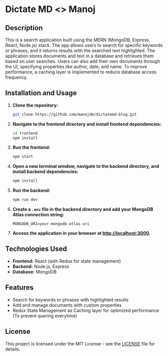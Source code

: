 # Dictate MD <> Manoj

## Description
This is a search application built using the MERN (MongoDB, Express, React, Node.js) stack. The app allows users to search for specific keywords or phrases, and it returns results with the searched text highlighted. The application stores documents and text in a database and retrieves them based on user searches. Users can also add their own documents through the UI, specifying properties like author, date, and name. To improve performance, a caching layer is implemented to reduce database access frequency.

## Installation and Usage
1. **Clone the repository:**
   ```bash
   git clone https://github.com/manojdm/dictatemd-blog.git
   ```

2. **Navigate to the frontend directory and install frontend dependencies:**
   ```bash
   cd frontend
   npm install
   ```

3. **Run the frontend:**
   ```bash
   npm start
   ```

4. **Open a new terminal window, navigate to the backend directory, and install backend dependencies:**
   ```bash
   npm install
   ```

5. **Run the backend:**
   ```bash
   npm run dev
   ```

6. **Create a `.env` file in the backend directory and add your MongoDB Atlas connection string:**
   ```
   MONGODB_URI=your-mongodb-atlas-uri
   ```

7. **Access the application in your browser at [http://localhost:3000](http://localhost:3000).**

## Technologies Used
- **Frontend:** React (with Redux for state management)
- **Backend:** Node.js, Express
- **Database:** MongoDB

## Features
- Search for keywords or phrases with highlighted results
- Add and manage documents with custom properties
- Redux State Management as Caching layer for optimized performance (To prevent quering everytime)

## License
This project is licensed under the MIT License - see the [LICENSE](LICENSE) file for details.
```
